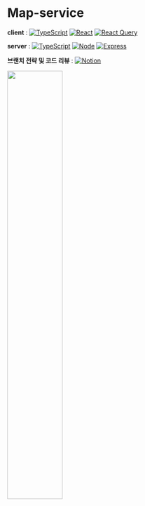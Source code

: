 # Map-service

**client** : [![TypeScript](https://img.shields.io/badge/TypeScript-3178C6?logo=typescript&logoColor=white)](https://www.typescriptlang.org/)
[![React](https://img.shields.io/badge/React-61DAFB?logo=react&logoColor=white)](https://reactjs.org/)
[![React Query](https://img.shields.io/badge/React_Query-FF4154?logo=react-query&logoColor=white)](https://react-query.tanstack.com/)

**server** : [![TypeScript](https://img.shields.io/badge/TypeScript-3178C6?logo=typescript&logoColor=white)](https://www.typescriptlang.org/)
[![Node](https://img.shields.io/badge/Node.js-339933?logo=node.js&logoColor=white)](https://nodejs.org/)
[![Express](https://img.shields.io/badge/Express-000000?logo=express&logoColor=white)](https://expressjs.com/)

**브랜치 전략 및 코드 리뷰** : [![Notion](https://img.shields.io/badge/Notion-000000?logo=notion&logoColor=white)](https://pond-keyboard-2d1.notion.site/Map-1a636cce2ea243e19de7a3a17e731b7f?pvs=4)


<img src="https://github.com/future9061/Map-service/assets/132829711/70bf2d66-d401-4872-8ce1-76a4e5640bc6" width="50%"/>



